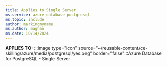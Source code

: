 ```yaml
---
title: Applies to Single Server 
ms.service: azure-database-postgresql
ms.topic: include
author: markingmyname
ms.author: maghan
ms.date: 10/14/2024
---
```


**APPLIES TO:** :::image type="icon" source="~/reusable-content/ce-skilling/azure/media/postgresql/yes.png" border="false":::Azure Database for PostgreSQL - Single Server 